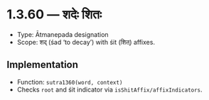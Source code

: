 # 1.3.60 — शदेः शितः

- Type: Ātmanepada designation
- Scope: शद् (śad ‘to decay’) with śit (शित्) affixes.

## Implementation
- Function: `sutra1360(word, context)`
- Checks `root` and śit indicator via `isShitAffix/affixIndicators`.
